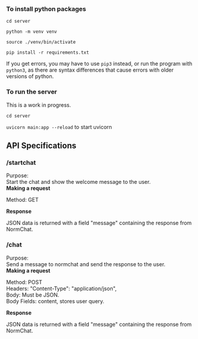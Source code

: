### To install python packages 
`cd server`

`python -m venv venv`

`source ./venv/bin/activate`

`pip install -r requirements.txt`

If you get errors, you may have to use `pip3` instead, or run the program with `python3`,
as there are syntax differences that cause errors with older versions of python.

### To run the server 
This is a work in progress.

`cd server`

`uvicorn main:app --reload` to start uvicorn

## API Specifications 

### /startchat

Purpose: <br>
Start the chat and show the welcome message to the user.<br>
**Making a request**

Method: GET <br>

**Response** 

JSON data is returned with a field "message" containing 
the response from NormChat.

### /chat

Purpose: <br>
Send a message to normchat and send the response to the user.<br>
**Making a request**

Method: POST <br>
Headers:  "Content-Type": "application/json",<br>
Body: Must be JSON. <br>
Body Fields: content, stores user query. <br>

**Response** 

JSON data is returned with a field "message" containing 
the response from NormChat.